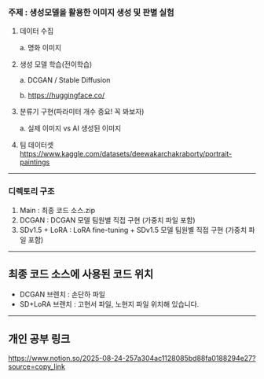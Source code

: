 ### 주제 : 생성모델을 활용한 이미지 생성 및 판별 실험

1. 데이터 수집
       
    a. 명화 이미지
2.  생성 모델 학습(전이학습)
   
    a. DCGAN / Stable Diffusion
    
    b. https://huggingface.co/
  
4. 분류기 구현(파라미터 개수 중요! 꼭 봐보자)

   a. 실제 이미지 vs AI 생성된 이미지

5. 팀 데이터셋
   https://www.kaggle.com/datasets/deewakarchakraborty/portrait-paintings

------
### 디렉토리 구조
1. Main : 최종 코드 소스.zip
2. DCGAN : DCGAN 모델 팀원별 직접 구현 (가중치 파일 포함)
3. SDv1.5 + LoRA : LoRA fine-tuning + SDv1.5 모델 팀원별 직접 구현 (가중치 파일 포함)

-----
## 최종 코드 소스에 사용된 코드 위치
- DCGAN 브렌치 : 손단하 파일
- SD+LoRA 브랜치 : 고현서 파일, 노현지 파일
위치해 있습니다.

-----
## 개인 공부 링크
https://www.notion.so/2025-08-24-257a304ac1128085bd88fa0188294e27?source=copy_link
